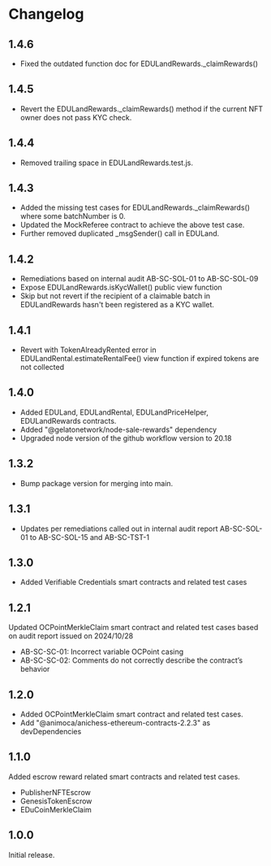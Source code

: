# Changelog

## 1.4.6

- Fixed the outdated function doc for EDULandRewards._claimRewards()

## 1.4.5

- Revert the EDULandRewards._claimRewards() method if the current NFT owner does not pass KYC check.

## 1.4.4

- Removed trailing space in EDULandRewards.test.js.

## 1.4.3

- Added the missing test cases for EDULandRewards._claimRewards() where some batchNumber is 0.
- Updated the MockReferee contract to achieve the above test case.
- Further removed duplicated _msgSender() call in EDULand.

## 1.4.2

- Remediations based on internal audit AB-SC-SOL-01 to AB-SC-SOL-09
- Expose EDULandRewards.isKycWallet() public view function
- Skip but not revert if the recipient of a claimable batch in EDULandRewards hasn't been registered as a KYC wallet.

## 1.4.1

- Revert with TokenAlreadyRented error in EDULandRental.estimateRentalFee() view function if expired tokens are not collected

## 1.4.0

- Added EDULand, EDULandRental, EDULandPriceHelper, EDULandRewards contracts.
- Added "@gelatonetwork/node-sale-rewards" dependency
- Upgraded node version of the github workflow version to 20.18

## 1.3.2

- Bump package version for merging into main.

## 1.3.1

- Updates per remediations called out in internal audit report AB-SC-SOL-01 to AB-SC-SOL-15 and AB-SC-TST-1

## 1.3.0

- Added Verifiable Credentials smart contracts and related test cases

## 1.2.1

Updated OCPointMerkleClaim smart contract and related test cases based on audit report issued on 2024/10/28

- AB-SC-SC-01: Incorrect variable OCPoint casing
- AB-SC-SC-02: Comments do not correctly describe the contract’s behavior

## 1.2.0

- Added OCPointMerkleClaim smart contract and related test cases.
- Add "@animoca/anichess-ethereum-contracts-2.2.3" as devDependencies

## 1.1.0

Added escrow reward related smart contracts and related test cases.

- PublisherNFTEscrow
- GenesisTokenEscrow
- EDuCoinMerkleClaim

## 1.0.0

Initial release.
